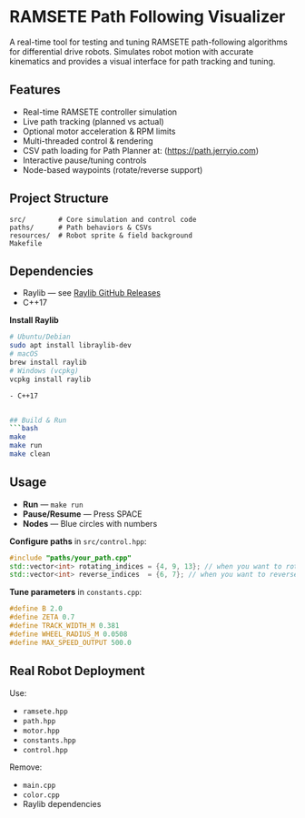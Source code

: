 # RAMSETE Path Following Visualizer

A real-time tool for testing and tuning RAMSETE path-following algorithms for differential drive robots. Simulates robot motion with accurate kinematics and provides a visual interface for path tracking and tuning.

## Features
- Real-time RAMSETE controller simulation  
- Live path tracking (planned vs actual)  
- Optional motor acceleration & RPM limits  
- Multi-threaded control & rendering  
- CSV path loading for Path Planner at: (https://path.jerryio.com)  
- Interactive pause/tuning controls  
- Node-based waypoints (rotate/reverse support)  

## Project Structure
```
src/        # Core simulation and control code
paths/      # Path behaviors & CSVs
resources/  # Robot sprite & field background
Makefile
```

## Dependencies
- Raylib — see [Raylib GitHub Releases](https://github.com/raysan5/raylib/releases)  
- C++17  

**Install Raylib**  
```bash
# Ubuntu/Debian
sudo apt install libraylib-dev
# macOS
brew install raylib
# Windows (vcpkg)
vcpkg install raylib

- C++17  


## Build & Run
```bash
make      
make run
make clean 
```

## Usage
- **Run** — `make run`  
- **Pause/Resume** — Press SPACE  
- **Nodes** — Blue circles with numbers  

**Configure paths** in `src/control.hpp`:
```cpp
#include "paths/your_path.cpp"
std::vector<int> rotating_indices = {4, 9, 13}; // when you want to rotate
std::vector<int> reverse_indices  = {6, 7}; // when you want to reverse
```

**Tune parameters** in `constants.cpp`:
```cpp
#define B 2.0
#define ZETA 0.7
#define TRACK_WIDTH_M 0.381
#define WHEEL_RADIUS_M 0.0508
#define MAX_SPEED_OUTPUT 500.0
```


## Real Robot Deployment
Use:
- `ramsete.hpp`
- `path.hpp`
- `motor.hpp`
- `constants.hpp`
- `control.hpp`  

Remove:
- `main.cpp`  
- `color.cpp`  
- Raylib dependencies
